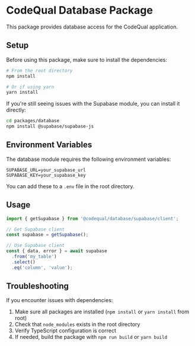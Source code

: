 # CodeQual Database Package

This package provides database access for the CodeQual application.

## Setup

Before using this package, make sure to install the dependencies:

```bash
# From the root directory
npm install

# Or if using yarn
yarn install
```

If you're still seeing issues with the Supabase module, you can install it directly:

```bash
cd packages/database
npm install @supabase/supabase-js
```

## Environment Variables

The database module requires the following environment variables:

```
SUPABASE_URL=your_supabase_url
SUPABASE_KEY=your_supabase_key
```

You can add these to a `.env` file in the root directory.

## Usage

```typescript
import { getSupabase } from '@codequal/database/supabase/client';

// Get Supabase client
const supabase = getSupabase();

// Use Supabase client
const { data, error } = await supabase
  .from('my_table')
  .select()
  .eq('column', 'value');
```

## Troubleshooting

If you encounter issues with dependencies:

1. Make sure all packages are installed (`npm install` or `yarn install` from root)
2. Check that `node_modules` exists in the root directory
3. Verify TypeScript configuration is correct
4. If needed, build the package with `npm run build` or `yarn build`
